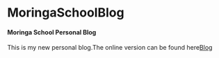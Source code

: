 # MoringaSchoolBlog

#### Moringa School Personal Blog 

This is my new personal blog.The online version can be found here[Blog](http://newblogmark-30738.bitballoon.com/)